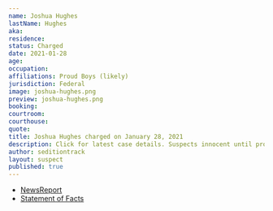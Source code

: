 ```yaml
---
name: Joshua Hughes
lastName: Hughes
aka: 
residence: 
status: Charged
date: 2021-01-28
age: 
occupation: 
affiliations: Proud Boys (likely)
jurisdiction: Federal
image: joshua-hughes.png
preview: joshua-hughes.png
booking: 
courtroom: 
courthouse: 
quote: 
title: Joshua Hughes charged on January 28, 2021
description: Click for latest case details. Suspects innocent until proven guilty.
author: seditiontrack
layout: suspect
published: true
---
```

- [NewsReport](https://www.thedailybeast.com/montana-brothers-who-accosted-lone-black-cop-eugene-goodman-during-capitol-riots-are-arrested)
- [Statement of Facts](https://www.justice.gov/opa/page/file/1364151/download)
